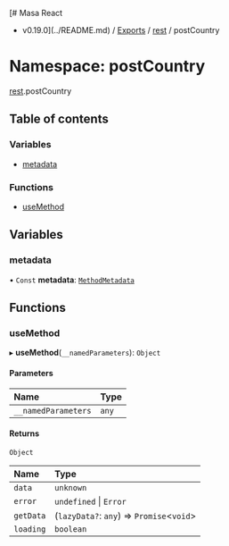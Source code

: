 [# Masa React
 - v0.19.0](../README.md) / [Exports](../modules.md) / [rest](rest.md) / postCountry

# Namespace: postCountry

[rest](rest.md).postCountry

## Table of contents

### Variables

- [metadata](rest.postCountry.md#metadata)

### Functions

- [useMethod](rest.postCountry.md#usemethod)

## Variables

### metadata

• `Const` **metadata**: [`MethodMetadata`](../interfaces/rest.MethodMetadata.md)

## Functions

### useMethod

▸ **useMethod**(`__namedParameters`): `Object`

#### Parameters

| Name | Type |
| :------ | :------ |
| `__namedParameters` | `any` |

#### Returns

`Object`

| Name | Type |
| :------ | :------ |
| `data` | `unknown` |
| `error` | `undefined` \| `Error` |
| `getData` | (`lazyData?`: `any`) => `Promise`<`void`\> |
| `loading` | `boolean` |
